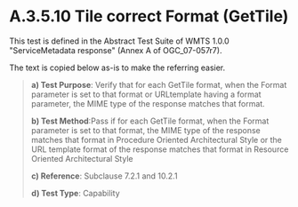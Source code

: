 # A.3.5.10 Tile correct Format (GetTile)

This test is defined in the Abstract Test Suite of WMTS 1.0.0 "ServiceMetadata response" (Annex A of OGC_07-057r7).

The text is copied below as-is to make the referring easier.

> **a) Test Purpose**: Verify that for each GetTile format, when the Format parameter is set to that format or URLtemplate having a format parameter, the MIME type of the response matches that format.
>
> **b) Test Method**:Pass if for each GetTile format, when the Format parameter is set to that format, the MIME type of the response matches that format in Procedure Oriented Architectural Style or the URL template format of the response matches that format in Resource Oriented Architectural Style
>
> **c) Reference**: Subclause 7.2.1 and 10.2.1
>
> **d) Test Type**: Capability
